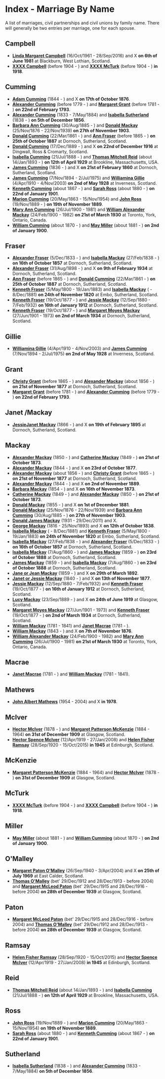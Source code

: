 ﻿---
layout: page
permalink: /indexes/marriage-by-name
---

# Index - Marriage By Name

A list of marriages, civil partnerships and civil unions by family name. There will generally be two entries per marriage, one for each spouse.

## Campbell

  * **[Linda Margaret Campbell](people/@i76650284@-linda-margaret-campbell-b1961-10-16-d2016-9-28.md)** (16/Oct/1961 - 28/Sep/2016) and X **on 6th of June 1981** at Blackburn, West Lothian, Scotland.
  * **[XXXX Campbell](people/@i4716977@-xxxx-campbell-b1904-d.md)** (before 1904 - ) and **[XXXX McTurk](people/@i54145218@-xxxx-mcturk-b1904-d.md)** (before 1904 - ) **in 1918**.

## Cumming

  * **[Adam Cumming](people/@i55409960@-adam-cumming-b1844-d.md)** (1844 - ) and X **on 17th of October 1876**.
  * **[Alexander Cumming](people/@i1900151@-alexander-cumming-b1779-d.md)** (before 1779 - ) and **[Margaret Grant](people/@i39612304@-margaret-grant-b1781-d.md)** (before 1781 - ) **on 22nd of February 1793**.
  * **[Alexander Cumming](people/@i7028096@-alexander-cumming-b1833-d1884-5-7.md)** (1833 - 7/May/1884) and **[Isabella Sutherland](people/@i79967653@-isabella-sutherland-b1838-d.md)** (1838 - ) **on 5th of December 1856**.
  * **[Barbara Ann Cumming](people/@i57039529@-barbara-ann-cumming-b1885-8-30-d.md)** (30/Aug/1885 - ) and **[Donald Mackay](people/@i58341424@-donald-mackay-b1876-11-25-d1939-11-22.md)** (25/Nov/1876 - 22/Nov/1939) **on 27th of November 1903**.
  * **[Donald Cumming](people/@i20465544@-donald-cumming-b1861-3-22-d.md)** (22/Mar/1861 - ) and **[Ann Fraser](people/@i70425788@-ann-fraser-b1865-d.md)** (before 1865 - ) **on 25th of October 1887** at Dornoch, Sutherland, Scotland.
  * **[Donald Cumming](people/@i89853996@-donald-cumming-b1889-12-17-d.md)** (17/Dec/1889 - ) and X **on 22nd of December 1916** at Dingwall, Ross & Cromarty, Scotland.
  * **[Isabella Cumming](people/@i84684994@-isabella-cumming-b1888-7-21-d.md)** (21/Jul/1888 - ) and **[Thomas Mitchell Reid](people/@i2617088@-thomas-mitchell-reid-b1893-1-14-d.md)** (about 14/Jan/1893 - ) **on 12th of April 1929** at Brookline, Massachusetts, USA.
  * **[James Cumming](people/@i66384942@-james-cumming-b1836-d.md)** (1836 - ) and X **on 21st of February 1860** at Dornoch, Sutherland, Scotland.
  * **[James Cumming](people/@i492889@-james-cumming-b1894-11-7-d1975-7-2.md)** (7/Nov/1894 - 2/Jul/1975) and **[Williamina Gillie](people/@i23770336@-williamina-gillie-b1910-4-4-d2003-11-4.md)** (4/Apr/1910 - 4/Nov/2003) **on 2nd of May 1928** at Inverness, Scotland.
  * **[Kenneth Cumming](people/@i14447152@-kenneth-cumming-b1867-d.md)** (about 1867 - ) and **[Sarah Ross](people/@i39957256@-sarah-ross-b1880-d.md)** (about 1880 - ) **on 22nd of January 1901**.
  * **[Marion Cumming](people/@i59851647@-marion-cumming-b1863-5-20-d1954-11-15.md)** (20/May/1863 - 15/Nov/1954) and **[John Ross](people/@i75057664@-john-ross-b1889-11-19-d.md)** (19/Nov/1889 - ) **on 19th of November 1889**.
  * **[Mary Ann Cumming](people/@i48241984@-mary-ann-cumming-b1900-7-26-d1981.md)** (26/Jul/1900 - 1981) and **[William Alexander Mackay](people/@i9383584@-william-alexander-mackay-b1900-2-24-d1982.md)** (24/Feb/1900 - 1982) **on 21st of March 1930** at Toronto, York, Ontario, Canada.
  * **[William Cumming](people/@i10016098@-william-cumming-b1870-d.md)** (about 1870 - ) and **[May Miller](people/@i41411602@-may-miller-b1881-d.md)** (about 1881 - ) **on 2nd of January 1900**.

## Fraser

  * **[Alexander Fraser](people/@i97086424@-alexander-fraser-b1833-12-5-d.md)** (5/Dec/1833 - ) and **[Isabella Mackay](people/@i41556256@-isabella-mackay-b1838-2-27-d.md)** (27/Feb/1838 - ) **on 16th of October 1857** at Dornoch, Sutherland, Scotland.
  * **[Alexander Fraser](people/@i91293396@-alexander-fraser-b1898-8-31-d.md)** (31/Aug/1898 - ) and X **on 9th of February 1934** at Dornoch, Sutherland, Scotland.
  * **[Ann Fraser](people/@i70425788@-ann-fraser-b1865-d.md)** (before 1865 - ) and **[Donald Cumming](people/@i20465544@-donald-cumming-b1861-3-22-d.md)** (22/Mar/1861 - ) **on 25th of October 1887** at Dornoch, Sutherland, Scotland.
  * **[Kenneth Fraser](people/@i61428726@-kenneth-fraser-b1800-5-5-d1883-1-19.md)** (5/May/1800 - 19/Jan/1883) and **[Isabella Mackay](people/@i26104572@-isabella-mackay-b-d1881-12-8.md)** ( - 8/Dec/1881) **on 24th of November 1820** at Embo, Sutherland, Scotland.
  * **[Kenneth Fraser](people/@i91376191@-kenneth-fraser-b1877-10-19-d.md)** (19/Oct/1877 - ) and **[Jessie Mackay](people/@i32677248@-jessie-mackay-b1880-9-12-d1932-2-7.md)** (12/Sep/1880 - 7/Feb/1932) **on 16th of January 1912** at Dornoch, Sutherland, Scotland.
  * **[Kenneth Fraser](people/@i91376191@-kenneth-fraser-b1877-10-19-d.md)** (19/Oct/1877 - ) and **[Margaret Moyes Mackay](people/@i178005@-margaret-moyes-mackay-b1901-6-27-d1973.md)** (27/Jun/1901 - 1973) **on 2nd of March 1934** at Dornoch, Sutherland, Scotland.

## Gillie

  * **[Williamina Gillie](people/@i23770336@-williamina-gillie-b1910-4-4-d2003-11-4.md)** (4/Apr/1910 - 4/Nov/2003) and **[James Cumming](people/@i492889@-james-cumming-b1894-11-7-d1975-7-2.md)** (7/Nov/1894 - 2/Jul/1975) **on 2nd of May 1928** at Inverness, Scotland.

## Grant

  * **[Christy Grant](people/@i94200830@-christy-grant-b1865-d.md)** (before 1865 - ) and **[Alexander Mackay](people/@i24272756@-alexander-mackay-b1856-d.md)** (about 1856 - ) **on 21st of November 1877** at Dornoch, Sutherland, Scotland.
  * **[Margaret Grant](people/@i39612304@-margaret-grant-b1781-d.md)** (before 1781 - ) and **[Alexander Cumming](people/@i1900151@-alexander-cumming-b1779-d.md)** (before 1779 - ) **on 22nd of February 1793**.

## Janet /Mackay

  * **[JessieJanet Mackay](people/@i76315420@-jessiejanet-mackay-b1866-d.md)** (1866 - ) and X **on 19th of February 1895** at Dornoch, Sutherland, Scotland.

## Mackay

  * **[Alexander Mackay](people/@i25433155@-alexander-mackay-b1850-d.md)** (1850 - ) and **[Catherine Mackay](people/@i26872816@-catherine-mackay-b1849-d.md)** (1849 - ) **on 21st of October 1873**.
  * **[Alexander Mackay](people/@i2381836@-alexander-mackay-b1844-d.md)** (1844 - ) and X **on 23rd of October 1877**.
  * **[Alexander Mackay](people/@i24272756@-alexander-mackay-b1856-d.md)** (about 1856 - ) and **[Christy Grant](people/@i94200830@-christy-grant-b1865-d.md)** (before 1865 - ) **on 21st of November 1877** at Dornoch, Sutherland, Scotland.
  * **[Alexander Mackay](people/@i2381836@-alexander-mackay-b1844-d.md)** (1844 - ) and X **on 2nd of November 1889**.
  * **[Barbara Mackay](people/@i52409786@-barbara-mackay-b1854-d.md)** (1854 - ) and X **on 16th of November 1873**.
  * **[Catherine Mackay](people/@i26872816@-catherine-mackay-b1849-d.md)** (1849 - ) and **[Alexander Mackay](people/@i25433155@-alexander-mackay-b1850-d.md)** (1850 - ) **on 21st of October 1873**.
  * **[Donald Mackay](people/@i32633938@-donald-mackay-b1855-d.md)** (1855 - ) and X **on 1st of December 1881**.
  * **[Donald Mackay](people/@i58341424@-donald-mackay-b1876-11-25-d1939-11-22.md)** (25/Nov/1876 - 22/Nov/1939) and **[Barbara Ann Cumming](people/@i57039529@-barbara-ann-cumming-b1885-8-30-d.md)** (30/Aug/1885 - ) **on 27th of November 1903**.
  * **[Donald James Mackay](people/@i43065376@-donald-james-mackay-b1931-d2011-12-29.md)** (1931 - 29/Dec/2011) and X.
  * **[George Mackay](people/@i33764614@-george-mackay-b1816-d1893-11-25.md)** (1816 - 25/Nov/1893) and X **on 12th of October 1838**.
  * **[Isabella Mackay](people/@i26104572@-isabella-mackay-b-d1881-12-8.md)** ( - 8/Dec/1881) and **[Kenneth Fraser](people/@i61428726@-kenneth-fraser-b1800-5-5-d1883-1-19.md)** (5/May/1800 - 19/Jan/1883) **on 24th of November 1820** at Embo, Sutherland, Scotland.
  * **[Isabella Mackay](people/@i41556256@-isabella-mackay-b1838-2-27-d.md)** (27/Feb/1838 - ) and **[Alexander Fraser](people/@i97086424@-alexander-fraser-b1833-12-5-d.md)** (5/Dec/1833 - ) **on 16th of October 1857** at Dornoch, Sutherland, Scotland.
  * **[Isabella Mackay](people/@i32797554@-isabella-mackay-b1860-8-7-d.md)** (7/Aug/1860 - ) and **[James Mackay](people/@i60572122@-james-mackay-b1859-d.md)** (1859 - ) **on 23rd of October 1888** at Dornoch, Sutherland, Scotland.
  * **[James Mackay](people/@i60572122@-james-mackay-b1859-d.md)** (1859 - ) and **[Isabella Mackay](people/@i32797554@-isabella-mackay-b1860-8-7-d.md)** (7/Aug/1860 - ) **on 23rd of October 1888** at Dornoch, Sutherland, Scotland.
  * **[Jane or Jean Mackay](people/@i4172390@-jane-or-jean-mackay-b1859-d.md)** (1859 - ) and X **on 29th of March 1892**.
  * **[Janet or Jessie Mackay](people/@i42213240@-janet-or-jessie-mackay-b1840-d.md)** (1840 - ) and X **on 13th of November 1877**.
  * **[Jessie Mackay](people/@i32677248@-jessie-mackay-b1880-9-12-d1932-2-7.md)** (12/Sep/1880 - 7/Feb/1932) and **[Kenneth Fraser](people/@i91376191@-kenneth-fraser-b1877-10-19-d.md)** (19/Oct/1877 - ) **on 16th of January 1912** at Dornoch, Sutherland, Scotland.
  * **[Lucy Mackay](people/@i16587624@-lucy-mackay-b1889-9-23-d.md)** (23/Sep/1889 - ) and X **on 24th of June 1919** at Glasgow, Scotland.
  * **[Margaret Moyes Mackay](people/@i178005@-margaret-moyes-mackay-b1901-6-27-d1973.md)** (27/Jun/1901 - 1973) and **[Kenneth Fraser](people/@i91376191@-kenneth-fraser-b1877-10-19-d.md)** (19/Oct/1877 - ) **on 2nd of March 1934** at Dornoch, Sutherland, Scotland.
  * **[William Mackay](people/@i69114879@-william-mackay-b1781-d1841.md)** (1781 - 1841) and **[Janet Macrae](people/@i66584000@-janet-macrae-b1781-d.md)** (1781 - ).
  * **[William Mackay](people/@i99871003@-william-mackay-b1843-d.md)** (1843 - ) and X **on 7th of November 1876**.
  * **[William Alexander Mackay](people/@i9383584@-william-alexander-mackay-b1900-2-24-d1982.md)** (24/Feb/1900 - 1982) and **[Mary Ann Cumming](people/@i48241984@-mary-ann-cumming-b1900-7-26-d1981.md)** (26/Jul/1900 - 1981) **on 21st of March 1930** at Toronto, York, Ontario, Canada.

## Macrae

  * **[Janet Macrae](people/@i66584000@-janet-macrae-b1781-d.md)** (1781 - ) and **[William Mackay](people/@i69114879@-william-mackay-b1781-d1841.md)** (1781 - 1841).

## Mathews

  * **[John Albert Mathews](people/@i35875756@-john-albert-mathews-b1954-d2004.md)** (1954 - 2004) and X **in 1978**.

## McIver

  * **[Hector McIver](people/@i62168745@-hector-mciver-b1878-d.md)** (1878 - ) and **[Margaret Patterson McKenzie](people/@i88610293@-margaret-patterson-mckenzie-b1884-d1964.md)** (1884 - 1964) **on 31st of December 1909** at Glasgow, Scotland.
  * **[Hector Spence McIver](people/@i34334364@-hector-spence-mciver-b1919-4-12-d2008-1-27.md)** (12/Apr/1919 - 27/Jan/2008) and **[Helen Fisher Ramsay](people/@i34267190@-helen-fisher-ramsay-b1920-9-28-d2015-10-15.md)** (28/Sep/1920 - 15/Oct/2015) **in 1945** at Edinburgh, Scotland.

## McKenzie

  * **[Margaret Patterson McKenzie](people/@i88610293@-margaret-patterson-mckenzie-b1884-d1964.md)** (1884 - 1964) and **[Hector McIver](people/@i62168745@-hector-mciver-b1878-d.md)** (1878 - ) **on 31st of December 1909** at Glasgow, Scotland.

## McTurk

  * **[XXXX McTurk](people/@i54145218@-xxxx-mcturk-b1904-d.md)** (before 1904 - ) and **[XXXX Campbell](people/@i4716977@-xxxx-campbell-b1904-d.md)** (before 1904 - ) **in 1918**.

## Miller

  * **[May Miller](people/@i41411602@-may-miller-b1881-d.md)** (about 1881 - ) and **[William Cumming](people/@i10016098@-william-cumming-b1870-d.md)** (about 1870 - ) **on 2nd of January 1900**.

## O'Malley

  * **[Margaret Paton O'Malley](people/@i46723082@-margaret-paton-o'malley-b1940-9-26-d2004-4-3.md)** (26/Sep/1940 - 3/Apr/2004) and X **on 25th of July 1969** at East Calder, Scotland.
  * **[Thomas O'Malley](people/@i12568152@-thomas-o'malley-b1912-12-29~1913-12-28-d2004.md)** (bet' 29/Dec/1912 and 28/Dec/1913 - before 2004) and **[Margaret McLeod Paton](people/@i56209708@-margaret-mcleod-paton-b1915-12-29~1916-12-28-d2004.md)** (bet' 29/Dec/1915 and 28/Dec/1916 - before 2004) **on 28th of December 1939** at Glasgow, Scotland.

## Paton

  * **[Margaret McLeod Paton](people/@i56209708@-margaret-mcleod-paton-b1915-12-29~1916-12-28-d2004.md)** (bet' 29/Dec/1915 and 28/Dec/1916 - before 2004) and **[Thomas O'Malley](people/@i12568152@-thomas-o'malley-b1912-12-29~1913-12-28-d2004.md)** (bet' 29/Dec/1912 and 28/Dec/1913 - before 2004) **on 28th of December 1939** at Glasgow, Scotland.

## Ramsay

  * **[Helen Fisher Ramsay](people/@i34267190@-helen-fisher-ramsay-b1920-9-28-d2015-10-15.md)** (28/Sep/1920 - 15/Oct/2015) and **[Hector Spence McIver](people/@i34334364@-hector-spence-mciver-b1919-4-12-d2008-1-27.md)** (12/Apr/1919 - 27/Jan/2008) **in 1945** at Edinburgh, Scotland.

## Reid

  * **[Thomas Mitchell Reid](people/@i2617088@-thomas-mitchell-reid-b1893-1-14-d.md)** (about 14/Jan/1893 - ) and **[Isabella Cumming](people/@i84684994@-isabella-cumming-b1888-7-21-d.md)** (21/Jul/1888 - ) **on 12th of April 1929** at Brookline, Massachusetts, USA.

## Ross

  * **[John Ross](people/@i75057664@-john-ross-b1889-11-19-d.md)** (19/Nov/1889 - ) and **[Marion Cumming](people/@i59851647@-marion-cumming-b1863-5-20-d1954-11-15.md)** (20/May/1863 - 15/Nov/1954) **on 19th of November 1889**.
  * **[Sarah Ross](people/@i39957256@-sarah-ross-b1880-d.md)** (about 1880 - ) and **[Kenneth Cumming](people/@i14447152@-kenneth-cumming-b1867-d.md)** (about 1867 - ) **on 22nd of January 1901**.

## Sutherland

  * **[Isabella Sutherland](people/@i79967653@-isabella-sutherland-b1838-d.md)** (1838 - ) and **[Alexander Cumming](people/@i7028096@-alexander-cumming-b1833-d1884-5-7.md)** (1833 - 7/May/1884) **on 5th of December 1856**.

